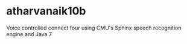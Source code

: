 # atharvanaik10b
Voice controlled connect four using CMU's Sphinx speech recognition engine and Java 7
